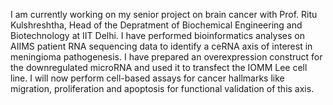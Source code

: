 I am currently working on my senior project on brain cancer with Prof. Ritu Kulshreshtha, Head of the Depratment of Biochemical Engineering and Biotechnology at IIT Delhi.
I have performed bioinformatics analyses on AIIMS patient RNA sequencing data to identify a ceRNA axis of interest in meningioma pathogenesis. I have prepared an overexpression
construct for the downregulated microRNA and used it to transfect the IOMM Lee cell line. I will now perform cell-based assays for cancer hallmarks like migration, proliferation
and apoptosis for functional validation of this axis.
